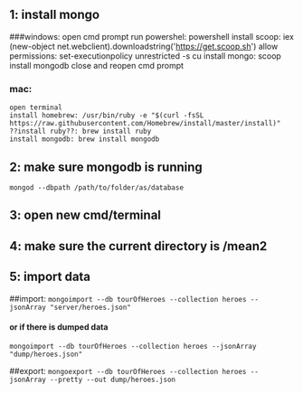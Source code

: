 
## 1: install mongo
###windows: 
    open cmd prompt
    run powershel: powershell
    install scoop: iex (new-object net.webclient).downloadstring('https://get.scoop.sh')
    allow permissions: set-executionpolicy unrestricted -s cu
    install mongo: scoop install mongodb
    close and reopen cmd prompt
### mac: 
    open terminal
    install homebrew: /usr/bin/ruby -e "$(curl -fsSL https://raw.githubusercontent.com/Homebrew/install/master/install)"
    ??install ruby??: brew install ruby
    install mongodb: brew install mongodb

## 2: make sure mongodb is running
    mongod --dbpath /path/to/folder/as/database
## 3: open new cmd/terminal    
## 4: make sure the current directory is /mean2

## 5: import data
##import:
`mongoimport --db tourOfHeroes --collection heroes --jsonArray "server/heroes.json"`
#### or if there is dumped data
`mongoimport --db tourOfHeroes --collection heroes --jsonArray "dump/heroes.json"`

##export:
`mongoexport --db tourOfHeroes --collection heroes --jsonArray --pretty --out dump/heroes.json`

